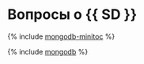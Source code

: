 # Вопросы о {{ SD }}

{% include [mongodb-minitoc](../../_qa/storedoc/minitoc/storedoc.md) %}

{% include [mongodb](../../_qa/storedoc/storedoc.md) %}
